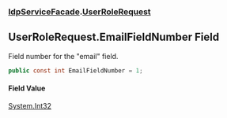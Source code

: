 ### [IdpServiceFacade](../index.md 'IdpServiceFacade').[UserRoleRequest](index.md 'IdpServiceFacade\.UserRoleRequest')

## UserRoleRequest\.EmailFieldNumber Field

Field number for the "email" field\.

```csharp
public const int EmailFieldNumber = 1;
```

#### Field Value
[System\.Int32](https://learn.microsoft.com/en-us/dotnet/api/system.int32 'System\.Int32')